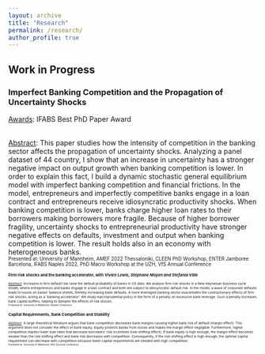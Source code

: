 ```yaml
---
layout: archive
title: "Research"
permalink: /research/
author_profile: true
---
```


## Work in Progress

### Imperfect Banking Competition and the Propagation of Uncertainty Shocks
<ins>Awards</ins>:  IFABS Best PhD Paper Award 
<br/>
 
<br/>
<ins>Abstract</ins>: This paper studies how the intensity of competition in the banking sector affects the propagation of uncertainty shocks. Analyzing a panel dataset of 44 country, I show that an increase in uncertainty has a stronger negative impact on output growth when banking competition is lower. In order to explain this fact, I build a dynamic stochastic general equilibrium model with imperfect banking competition and financial frictions. In the model, entrepreneurs and imperfectly competitive banks engage in a loan contract and entrepreneurs receive idiosyncratic productivity shocks. When banking competition is lower, banks charge higher loan rates to their borrowers making borrowers more fragile. Because of higher borrower fragility, uncertainty shocks to entrepreneurial productivity have stronger negative effects on defaults, investment and output when banking competition is lower. The result holds also in an economy with heterogeneous banks.
<br/>
<sup><sub> Presented at: University of Mannheim, AMEF 2022 Thessaloniki, CLEEN PhD Workshop, ENTER Jamboree Barcelona, IFABS Naples 2022, PhD Macro Workshop at the UZH, VfS Annual Conference <sup><sub>

### Firm risk shocks and the banking accelerator, with _Vivien Lewis, Stéphane Moyen and Stefania Villa_
<ins>Abstract</ins>:   Increases in firm default risk raise the default probability of banks in US data. We analyse firm risk shocks in a New Keynesian business cycle model, where entrepreneurs and banks engage in a loan contract and both are subject to idiosyncratic default risk. In the model, a wave of corporate defaults leads to losses on banks' balance sheets, thereby increasing bank defaults. A more leveraged banking sector exacerbates the contractionary effects of firm risk shocks, acting as a `banking accelerator'. We study macroprudential policy in the form of a penalty on excessive bank leverage. Such a penalty increases bank capital buffers, helping to dampen the effects of risk shocks.
<br/>
<sup><sub>Presented at: University of Mannheim, Dynare Conference <sup><sub>

### Capital Requirements, Bank Competition and Stability
<ins>Abstract</ins>:   A large theoretical literature argues that bank competition decreases bank margins causing higher bank risk of default (margin effect). This argument does not consider the effect of bank equity. Equity protects banks from losses and makes the margin effect negligible. Furthermore, higher competition implies lower loan rates that decrease borrowers' risk incentives (risk-shifting effect). If bank equity is high enough, the margin effect becomes weaker than the risk-shifting effect and bank risk decreases with competition. Consequently, if the risk-shifting effect is high enough, the optimal capital requirement can decrease with competition because lower capital requirements are needed with high competition.
<br/>
<sup><sub> Presented at: University of Mannheim, RGS Doctoral Conference <sup><sub>